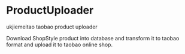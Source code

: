 ProductUploader
===============

ukjiemeitao taobao product uploader

Download ShopStyle product into database and transform it to taobao format and upload it to taobao online shop.
